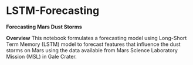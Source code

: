 # LSTM-Forecasting
**Forecasting Mars Dust Storms**

**Overview**
This notebook formulates a forecasting model using Long-Short Term Memory (LSTM) model to forecast 
features that influence the dust storms on Mars using the data available from Mars Science Laboratory 
Mission (MSL) in Gale Crater.
